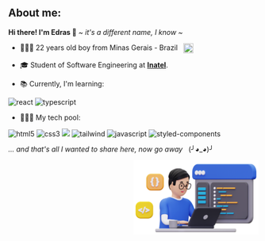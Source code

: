  ## About me:
 <strong>Hi there! I'm Edras 👋</strong> <em> ~ it's a different name, I know ~ </em>
 
  - 👱🏻‍♂️ 22 years old boy from Minas Gerais - Brazil &nbsp; <img align="top" src="https://emojigraph.org/media/emojidex/flag-brazil_1f1e7-1f1f7.png" width=20px height=20px> 
  
  - 🎓 Student of Software Engineering at <strong>[Inatel](https://inatel.br)</strong>.
  
  - 📚 Currently, I'm learning:
  
  <p></p>
  
  <p> 
    <div>
     <img alt='react' src='https://img.shields.io/badge/react-%2320232a.svg?style=for-the-badge&logo=react&logoColor=%2361DAFB'/>
     <img alt='typescript' src='https://img.shields.io/badge/typescript-%23007ACC.svg?style=for-the-badge&logo=typescript&logoColor=white'/>
    </div>
  </p>

  <p></p>

   - 👩🏻‍💻 My tech pool:
     
  <p></p>

  <p>
    <div>
     <img alt="html5" src="https://img.shields.io/badge/HTML5-E34F26?style=for-the-badge&logo=html5&logoColor=white"/>
     <img alt="css3" src="https://img.shields.io/badge/CSS3-1572B6?style=for-the-badge&logo=css3&logoColor=white"/>
     <img src='https://img.shields.io/badge/SASS-hotpink.svg?style=for-the-badge&logo=SASS&logoColor=white'/>
     <img alt='tailwind' src='https://img.shields.io/badge/tailwindcss-%2338B2AC.svg?style=for-the-badge&logo=tailwind-css&logoColor=white'/>
     <img alt="javascript" src="https://img.shields.io/badge/JavaScript-F7DF1E.svg?style=for-the-badge&logo=JavaScript&logoColor=black"/>
     <img alt='styled-components' src='https://img.shields.io/badge/styled--components-DB7093?style=for-the-badge&logo=styled-components&logoColor=white'/>
    </div>
  </p>

  <em> ... and that's all I wanted to share here, now go away </em> &nbsp; (╯◕_◕)╯

  <img align="right" src="img.png" width="50%" height="50%">
